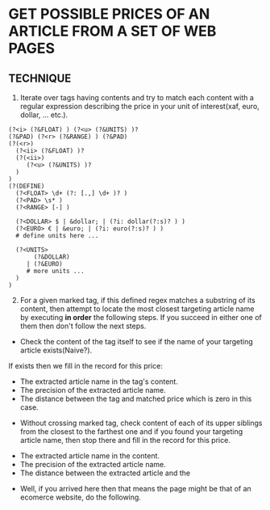 # GET POSSIBLE PRICES OF AN ARTICLE FROM A SET OF WEB PAGES

## TECHNIQUE

1. Iterate over tags having contents and try to match each content with a regular expression
describing the price in your unit of interest(xaf, euro, dollar, ... etc.).

```
(?<i> (?&FLOAT) ) (?<u> (?&UNITS) )?
(?&PAD) (?<r> (?&RANGE) ) (?&PAD)
(?(<r>)
  (?<ii> (?&FLOAT) )?
  (?(<ii>)
     (?<u> (?&UNITS) )?
  )
)
(?(DEFINE)
  (?<FLOAT> \d+ (?: [.,] \d+ )? )
  (?<PAD> \s* )
  (?<RANGE> [-] )

  (?<DOLLAR> $ | &dollar; | (?i: dollar(?:s)? ) )
  (?<EURO> € | &euro; | (?i: euro(?:s)? ) )
  # define units here ...

  (?<UNITS>
       (?&DOLLAR) 
     | (?&EURO)
     # more units ...
  )
)
```

2. For a given marked tag, if this defined regex matches a substring of its content, then attempt to
locate the most closest targeting article name by executing **in order** the following
steps. If you succeed in either one of them then don't follow the next steps.

- Check the content of the tag itself to see if the name of your targeting article exists(Naive?).

If exists then we fill in the record for this price:

* The extracted article name in the tag's content.
* The precision of the extracted article name.
* The distance between the tag and matched price which is zero in this case.

- Without crossing marked tag, check content of each of its upper siblings from the closest
to the farthest one and if you found your targeting article name, then stop there
and fill in the record for this price.

* The extracted article name in the content.
* The precision of the extracted article name.
* The distance between the extracted article and the 

- Well, if you arrived here then that means the page might be that of an ecomerce
website, do the following.
